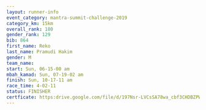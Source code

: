 ```yaml
---
layout: runner-info 
event_category: mantra-summit-challenge-2019 
category_km: 15km 
overall_rank: 180
gender_rank: 129
bib: 864
first_name: Reko
last_name: Pramudi Hakim
gender: M
team_name: 
start: Sun, 06-15-00 am
mbah_kamad: Sun, 07-19-02 am
finish: Sun, 10-17-11 am
race_time: 4-02-11
status: FINISHER
certficate: https:drive.google.com/file/d/197Nsr-LVCsSA78wa_cbf3CHDBZPW0JZT/view?usp=sharing
---
```

